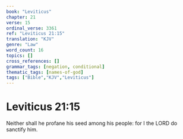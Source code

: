 ```yaml
---
book: "Leviticus"
chapter: 21
verse: 15
ordinal_verse: 3361
ref: "Leviticus 21:15"
translation: "KJV"
genre: "Law"
word_count: 16
topics: []
cross_references: []
grammar_tags: [negation, conditional]
thematic_tags: [names-of-god]
tags: ["Bible","KJV","Leviticus"]
---
```


# Leviticus 21:15

Neither shall he profane his seed among his people: for I the LORD do sanctify him.
